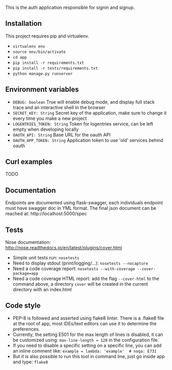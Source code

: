 This is the auth application responsible for signin and signup.

## Installation

This project requires pip and virtualenv.

 * `virtualenv env`
 * `source env/bin/activate`
 * `cd app`
 * `pip install -r requirements.txt`
 * `pip install -r tests/requirements.txt`
 * `python manage.py runserver`

## Environment variables

 * `DEBUG: boolean` True will enable debug mode, and display full stack trace and an interactive shell in the browser
 * `SECRET_KEY: String` Secret key of the application, make sure to change it every time you make a new project
 * `LOGENTRIES_TOKEN: String` Token for logentries service, can be left empty when developing locally
 * `OAUTH_API: String` Base URL for the oauth API
 * `OAUTH_APP_TOKEN: String` Application token to use 'old' services behind oauth

## Curl examples

TODO

## Documentation

Endpoints are documented using flask-swagger, each individuals endpoint must have swagger doc in YML format.
The final json document can be reached at: http://localhost:5000/spec

## Tests

 Nose documentation: http://nose.readthedocs.io/en/latest/plugins/cover.html

 * Simple unit tests run: `nosetests`
 * Need to display stdout (print/logging/...): `nosetests --nocapture`
 * Need a code coverage report: `nosetests --with-coverage --cover-package=app`
 * Need a code coverage HTML report: add the flag `--cover-html` to the command above, a directory `cover` will be created in the current directory with an index.html

## Code style

 * PEP-8 is followed and asserted using flake8 linter. There is a .flake8 file at the root of app, most IDEs/text editors can use it to determine the preferences.
 * Currently, the setting E501 for the max length of lines is disabled, it can be customized using: `max-line-length = 120` in the configuration file.
 * If you need to disable a specific setting on a specific line, you can add an inline comment like: `example = lambda: 'example'  # noqa: E731`
 * But it is also possible to run this tool in command line, just go inside app and type: `flake8`
